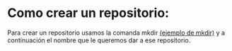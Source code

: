 # Como crear un repositorio:
Para crear un repositorio usamos la comanda mkdir [(ejemplo de mkdir)](https://www.google.com/search?q=mkdir&rlz=1C1CHZN_esES1028ES1028&sxsrf=ALiCzsZBVqa-BdAkUSv7ueugofcDb_ByOA:1666261152117&source=lnms&tbm=isch&sa=X&ved=2ahUKEwi0sczAyu76AhXRxYUKHdvqAzYQ_AUoAXoECAIQAw&biw=1366&bih=657&dpr=1#imgrc=mTzUHGd8Rrht5M) y a continuación el nombre que le queremos dar a ese repositorio. 
